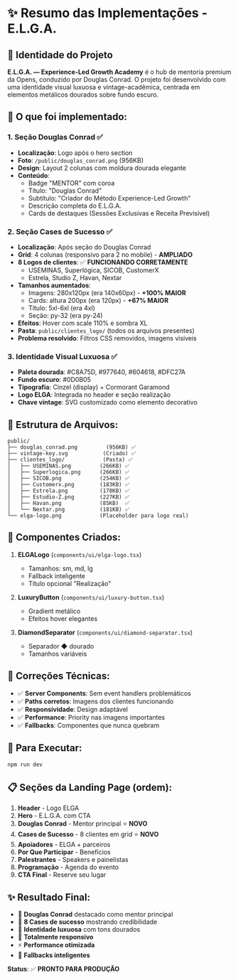 # ✨ Resumo das Implementações - E.L.G.A.

## 🎯 Identidade do Projeto

**E.L.G.A. — Experience-Led Growth Academy** é o hub de mentoria premium da Opens, conduzido por Douglas Conrad. O projeto foi desenvolvido com uma identidade visual luxuosa e vintage-acadêmica, centrada em elementos metálicos dourados sobre fundo escuro.

## 🎯 O que foi implementado:

### 1. **Seção Douglas Conrad** ✅
- **Localização**: Logo após o hero section
- **Foto**: `/public/douglas_conrad.png` (956KB)
- **Design**: Layout 2 colunas com moldura dourada elegante
- **Conteúdo**: 
  - Badge "MENTOR" com coroa
  - Título: "Douglas Conrad"
  - Subtítulo: "Criador do Método Experience-Led Growth"
  - Descrição completa do E.L.G.A.
  - Cards de destaques (Sessões Exclusivas e Receita Previsível)

### 2. **Seção Cases de Sucesso** ✅
- **Localização**: Após seção do Douglas Conrad
- **Grid**: 4 colunas (responsivo para 2 no mobile) - **AMPLIADO**
- **8 Logos de clientes**: ✅ **FUNCIONANDO CORRETAMENTE**
  - USEMINAS, Superlógica, SICOB, CustomerX
  - Estrela, Studio Z, Havan, Nextar
- **Tamanhos aumentados**: 
  - Imagens: 280x120px (era 140x60px) - **+100% MAIOR**
  - Cards: altura 200px (era 120px) - **+67% MAIOR**
  - Título: 5xl-6xl (era 4xl)
  - Seção: py-32 (era py-24)
- **Efeitos**: Hover com scale 110% e sombra XL
- **Pasta**: `public/clientes_logo/` (todos os arquivos presentes)
- **Problema resolvido**: Filtros CSS removidos, imagens visíveis

### 3. **Identidade Visual Luxuosa** ✅
- **Paleta dourada**: #C8A75D, #977640, #604618, #DFC27A
- **Fundo escuro**: #0D0B05
- **Tipografia**: Cinzel (display) + Cormorant Garamond
- **Logo ELGA**: Integrada no header e seção realização
- **Chave vintage**: SVG customizado como elemento decorativo

## 📂 Estrutura de Arquivos:

```
public/
├── douglas_conrad.png         (956KB) ✅
├── vintage-key.svg           (Criado) ✅
├── clientes_logo/            (Pasta) ✅
│   ├── USEMINAS.png         (266KB) ✅
│   ├── Superlogica.png      (266KB) ✅
│   ├── SICOB.png            (254KB) ✅
│   ├── Customerx.png        (183KB) ✅
│   ├── Estrela.png          (170KB) ✅
│   ├── Estudio-Z.png        (227KB) ✅
│   ├── Havan.png            (85KB)  ✅
│   └── Nextar.png           (181KB) ✅
└── elga-logo.png            (Placeholder para logo real)
```

## 🎨 Componentes Criados:

1. **ELGALogo** (`components/ui/elga-logo.tsx`)
   - Tamanhos: sm, md, lg
   - Fallback inteligente
   - Título opcional "Realização"

2. **LuxuryButton** (`components/ui/luxury-button.tsx`)
   - Gradient metálico
   - Efeitos hover elegantes

3. **DiamondSeparator** (`components/ui/diamond-separator.tsx`)
   - Separador ◆ dourado
   - Tamanhos variáveis

## 🔧 Correções Técnicas:

- ✅ **Server Components**: Sem event handlers problemáticos
- ✅ **Paths corretos**: Imagens dos clientes funcionando
- ✅ **Responsividade**: Design adaptável
- ✅ **Performance**: Priority nas imagens importantes
- ✅ **Fallbacks**: Componentes que nunca quebram

## 🚀 Para Executar:

```powershell
npm run dev
```

## 📋 Seções da Landing Page (ordem):

1. **Header** - Logo ELGA
2. **Hero** - E.L.G.A. com CTA
3. **Douglas Conrad** - Mentor principal ⭐ **NOVO**
4. **Cases de Sucesso** - 8 clientes em grid ⭐ **NOVO**
5. **Apoiadores** - ELGA + parceiros
6. **Por Que Participar** - Benefícios
7. **Palestrantes** - Speakers e painelistas
8. **Programação** - Agenda do evento
9. **CTA Final** - Reserve seu lugar

## ✨ Resultado Final:

- 🎯 **Douglas Conrad** destacado como mentor principal
- 🏢 **8 Cases de sucesso** mostrando credibilidade
- 🎨 **Identidade luxuosa** com tons dourados
- 📱 **Totalmente responsivo**
- ⚡ **Performance otimizada**
- 🔄 **Fallbacks inteligentes**

**Status**: ✅ **PRONTO PARA PRODUÇÃO** 